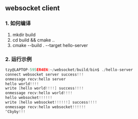 ## websocket client

### 1. 如何编译
1. mkdir build
2. cd build && cmake ..
3. cmake --build . --target hello-server

### 2. 运行示例
```c
tzy@LAPTOP-595ER4EN:~/websocket/build/bin$ ./hello-server 
connect websocket server success!!!
onmessage recv:hello server
hello world!!!!
write [hello world!!!!] success!!!!
onmessage recv:hello world!!!!
hello websocket!!!!!!
write [hello websocket!!!!!!] success!!!!
onmessage recv:hello websocket!!!!!!
^Cbyby!!!
```